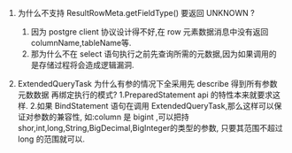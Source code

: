 1. 为什么不支持 ResultRowMeta.getFieldType() 要返回 UNKNOWN ?
    1. 因为 postgre client 协议设计得不好,在 row 元素数据消息中没有返回 columnName,tableName等.
    2. 那为什么不在 select 语句执行之前先查询所需的元数据,因为如果调用的是存储过程将会造成逻辑漏洞.

2. ExtendedQueryTask 为什么有参的情况下全采用先 describe 得到所有参数元数数据 再绑定执行的模式? 1.PreparedStatement api 的特性本来就要求这样. 2.如果 BindStatement
   语句在调用 ExtendedQueryTask,那么这样可以保证对参数的兼容性, 如:column 是 bigint ,可以把持 shor,int,long,String,BigDecimal,BigInteger的类型的参数,
   只要其范围不超过 long 的范围就可以.